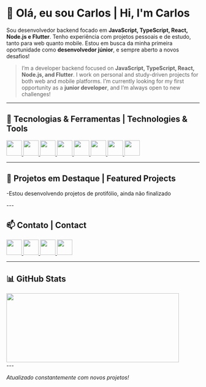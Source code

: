 # 👋 Olá, eu sou Carlos | Hi, I'm Carlos

Sou desenvolvedor backend focado em **JavaScript, TypeScript, React, Node.js e Flutter**. Tenho experiência com projetos pessoais e de estudo, tanto para web quanto mobile. Estou em busca da minha primeira oportunidade como **desenvolvedor júnior**, e sempre aberto a novos desafios!

> I’m a developer backend focused on **JavaScript, TypeScript, React, Node.js, and Flutter**. I work on personal and study-driven projects for both web and mobile platforms. I’m currently looking for my first opportunity as a **junior developer**, and I’m always open to new challenges!

---

## 🚀 Tecnologias & Ferramentas | Technologies & Tools

<p align="left">
  <a href="https://developer.mozilla.org/en-US/docs/Web/JavaScript" target="_blank">
    <img src="https://img.shields.io/badge/-JavaScript-F7DF1E?style=flat-square&logo=javascript&logoColor=000&labelColor=F7DF1E" height="40"/>
  </a>
  <a href="https://www.typescriptlang.org/docs/" target="_blank">
    <img src="https://img.shields.io/badge/-TypeScript-3178C6?style=flat-square&logo=typescript&logoColor=fff" height="40"/>
  </a>
  <a href="https://react.dev/learn" target="_blank">
    <img src="https://img.shields.io/badge/-React-61DAFB?style=flat-square&logo=react&logoColor=000" height="40"/>
  </a>
  <a href="https://nodejs.org/en/docs" target="_blank">
    <img src="https://img.shields.io/badge/-Node.js-339933?style=flat-square&logo=node.js&logoColor=fff" height="40"/>
  </a>
  <a href="https://docs.flutter.dev/" target="_blank">
    <img src="https://img.shields.io/badge/-Flutter-02569B?style=flat-square&logo=flutter&logoColor=fff" height="40"/>
  </a>
  <a href="https://www.mongodb.com/docs/" target="_blank">
    <img src="https://img.shields.io/badge/-MongoDB-47A248?style=flat-square&logo=mongodb&logoColor=fff" height="40"/>
  </a>
  <a href="https://dev.mysql.com/doc/" target="_blank">
    <img src="https://img.shields.io/badge/-SQL-4479A1?style=flat-square&logo=mysql&logoColor=fff" height="40"/>
  </a>
  <a href="https://wiki.linuxfoundation.org/" target="_blank">
    <img src="https://img.shields.io/badge/-Linux-FCC624?style=flat-square&logo=linux&logoColor=000" height="40"/>
  </a>
</p>


---

## 📁 Projetos em Destaque | Featured Projects

<!--🔸 **[Nome do Projeto 1](https://github.com/seuperfil/nome-do-projeto1)** 
App feito com React + Node.js para [função principal]. Inclui autenticação, consumo de API e painel administrativo.

🔸 **[Nome do Projeto 2](https://github.com/seuperfil/nome-do-projeto2)**  
Aplicativo Flutter para controle de diabetes com notificações locais e backup no Firebase.

🔸 **[Mais projetos aqui](https://github.com/seuperfil?tab=repositories)**
-->

<p>
  -Estou desenvolvendo projetos de protifólio, ainda não finalizado
</p>  
---

## 📫 Contato | Contact

<p align="left">
  <a href="https://www.linkedin.com/in/carlos-eduardo-354485219/">
    <img src="https://img.shields.io/badge/-LinkedIn-blue?style=flat-square&logo=linkedin&logoColor=white" height="40"/>
  </a>
  <a href="https://www.instagram.com/carlosphpdeveloper/)">
    <img src="https://img.shields.io/badge/-Instagram-E4405F?style=flat-square&logo=instagram&logoColor=white" height="40"/>
  </a>
  <a href="https://www.facebook.com/people/Carlos-Eduardo/pfbid0HVo4gjw4ruJWJrXULFRvg2cGcasDtLK9wrBHtRxpZXk3E3HNhgTWNY2VVQSpfc4el/">
    <img src="https://img.shields.io/badge/-Facebook-1877F2?style=flat-square&logo=facebook&logoColor=white" height="40"/>
  </a>
  <a href="mailto:OrientadoAObjeto@proton.me">
    <img src="https://img.shields.io/badge/-Email-D14836?style=flat-square&logo=gmail&logoColor=white" height="40"/>
  </a>
</p>

---

## 📊 GitHub Stats

<div style="display: grid; grid-template-columns: auto auto; gap: 20px;">
  <!--<img src="https://github-readme-stats.vercel.app/api?username=CarlosAfonsoo&show_icons=true&theme=dracula&count_private=true" width="450" height="180" />-->
  <img src="https://github-readme-stats.vercel.app/api/top-langs/?username=CarlosAfonsoo&layout=compact&theme=dracula" width="450" height="180" />
</div>
---

*Atualizado constantemente com novos projetos!*
